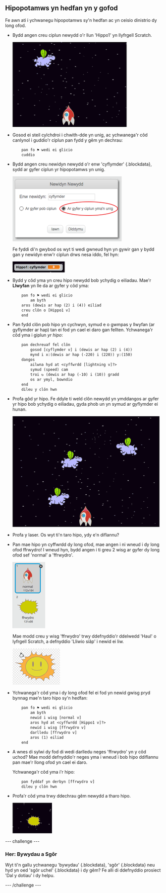 ## Hipopotamws yn hedfan yn y gofod

Fe awn ati i ychwanegu hipopotamws sy'n hedfan ac yn ceisio dinistrio dy long ofod.

+ Bydd angen creu ciplun newydd o'r llun 'Hippo1' yn llyfrgell Scratch.

	![screenshot](images/invaders-hippo.png)

+ Gosod ei steil cylchdroi i chwith-dde yn unig, ac ychwanega'r côd canlynol i guddio'r ciplun pan fydd y gêm yn dechrau:

	```blocks
		pan fo ⚑ wedi ei glicio
		cuddio
	```

+ Bydd angen creu newidyn newydd o'r enw 'cyflymder' {.blockdata}, sydd ar gyfer ciplun yr hipopotamws yn unig.

	![screenshot](images/invaders-var.png)

	Fe fyddi di'n gwybod os wyt ti wedi gwneud hyn yn gywir gan y bydd gan y newidyn enw'r ciplun drws nesa iddo, fel hyn:

	![screenshot](images/invaders-var-test.png)

+ Bydd y côd yma yn creu hipo newydd bob ychydig o eiliadau. Mae'r **Llwyfan** yn lle da ar gyfer y côd yma:

	```blocks
		pan fo ⚑ wedi ei glicio
			am byth
   		aros (dewis ar hap (2) i (4)) eiliad
   		creu clôn o [Hippo1 v]
		end
	```

+ Pan fydd clôn pob hipo yn cychwyn, symud e o gwmpas y llwyfan (ar gyflymder ar hap) tan ei fod yn cael ei daro gan fellten. Ychwanega'r côd yma i giplun *yr hipo*:

	```blocks
		pan dechreuaf fel clôn
			gosod [cyflymder v] i (dewis ar hap (2) i (4))
			mynd i x:(dewis ar hap (-220) i (220)) y:(150)
		dangos
			ailwna hyd at <cyffwrdd [lightning v]?>
   			symud (speed) cam
   			troi ↻ (dewis ar hap (-10) i (10)) gradd
   			os ar ymyl, bowndio
		end
		dileu y clôn hwn
	```

+ Profa gôd yr hipo.  Fe ddyle ti weld clôn newydd yn ymddangos ar gyfer yr hipo bob ychydig o eiliadau, gyda phob un yn symud ar gyflymder ei hunan.

	![screenshot](images/invaders-hippo-test.png)

+ Profa y laser. Os wyt ti'n taro hipo, ydy e'n diflannu?

+ Pan mae hipo yn cyffwrdd dy long ofod, mae angen i ni wneud i dy long ofod ffrwydro! I wneud hyn, bydd angen i ti greu 2 wisg ar gyfer dy long ofod sef 'normal' a 'ffrwydro'.

	![screenshot](images/invaders-spaceship-costumes.png)

	Mae modd creu y wisg 'ffrwydro' trwy ddefnyddio'r ddelwedd 'Haul' o lyfrgell Scratch, a defnyddio 'Lliwio siâp' i newid ei liw.

	![screenshot](images/invaders-sun.png)

+ Ychwanega'r côd yma i dy long ofod fel ei fod yn newid gwisg pryd bynnag mae'n taro hipo sy'n hedfan:

	```blocks
		pan fo ⚑ wedi ei glicio
			am byth
   			newid i wisg [normal v]
   			aros hyd at <cyffwrdd [Hippo1 v]?>
   			newid i wisg [ffrwydro v]
   			darlledu [ffrwydro v]
   			aros (1) eiliad
		end
	```

+ A wnes di sylwi dy fod di wedi darlledu neges 'ffrwydro' yn y côd uchod? Mae modd defnyddio'r neges yma i wneud i bob hipo ddiflannu pan mae'r llong ofod yn cael ei daro.

	Ychwanega'r côd yma i'r hipo:

	```blocks
		pan fyddaf yn derbyn [ffrwydro v]
		dileu y clôn hwn
	```

+ Profa'r côd yma trwy ddechrau gêm newydd a tharo hipo.

	![screenshot](images/invaders-hippo-collide.png)

--- challenge ---
### Her: Bywydau a Sgôr
Wyt ti'n gallu ychwanegu 'bywydau' {.blockdata}, 'sgôr' {.blockdata} neu hyd yn oed 'sgôr uchel' {.blockdata} i dy gêm? Fe alli di ddefnyddio prosiect 'Dal y dotiau' i dy helpu.

--- /challenge ---
